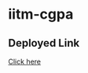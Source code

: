 # iitm-cgpa

## Deployed Link

<a href="https://sid8ive.github.io/iitm-cgpa/" target="_blank" > Click here </a>
